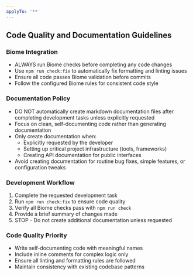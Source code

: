```yaml
---
applyTo: '**'
---
```


## Code Quality and Documentation Guidelines

### Biome Integration
- ALWAYS run Biome checks before completing any code changes
- Use `npm run check:fix` to automatically fix formatting and linting issues
- Ensure all code passes Biome validation before commits
- Follow the configured Biome rules for consistent code style

### Documentation Policy
- DO NOT automatically create markdown documentation files after completing development tasks unless explicitly requested
- Focus on clean, self-documenting code rather than generating documentation
- Only create documentation when:
  - Explicitly requested by the developer
  - Setting up critical project infrastructure (tools, frameworks)
  - Creating API documentation for public interfaces
- Avoid creating documentation for routine bug fixes, simple features, or configuration tweaks

### Development Workflow
1. Complete the requested development task
2. Run `npm run check:fix` to ensure code quality
3. Verify all Biome checks pass with `npm run check`
4. Provide a brief summary of changes made
5. STOP - Do not create additional documentation unless requested

### Code Quality Priority
- Write self-documenting code with meaningful names
- Include inline comments for complex logic only
- Ensure all linting and formatting rules are followed
- Maintain consistency with existing codebase patterns